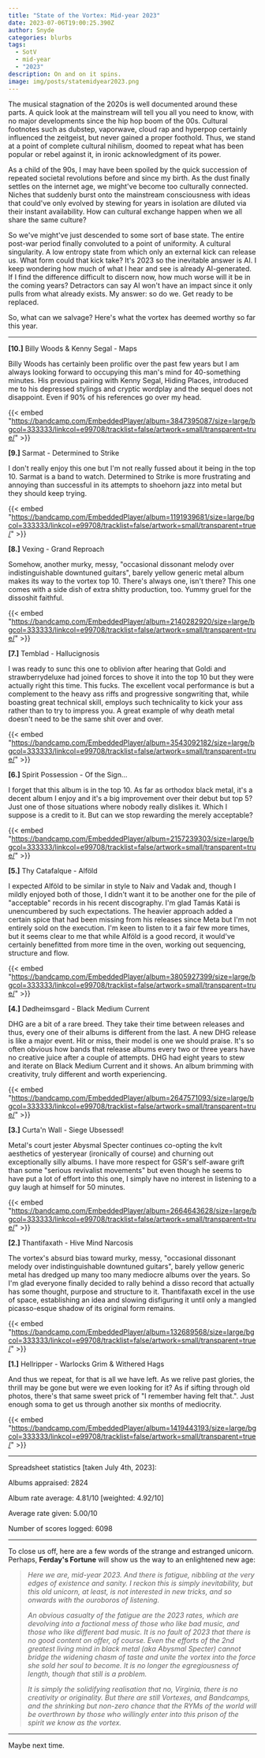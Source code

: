 ```yaml
---
title: "State of the Vortex: Mid-year 2023"
date: 2023-07-06T19:00:25.390Z
author: Snyde
categories: blurbs
tags:
  - SotV
  - mid-year
  - "2023"
description: On and on it spins.
image: img/posts/statemidyear2023.png
---
```

The musical stagnation of the 2020s is well documented around these parts. A quick look at the mainstream will tell you all you need to know, with no major developments since the hip hop boom of the 00s. Cultural footnotes such as dubstep, vaporwave, cloud rap and hyperpop certainly influenced the zeitgeist, but never gained a proper foothold. Thus, we stand at a point of complete cultural nihilism, doomed to repeat what has been popular or rebel against it, in ironic acknowledgment of its power.

As a child of the 90s, I may have been spoiled by the quick succession of repeated societal revolutions before and since my birth. As the dust finally settles on the internet age, we might've become too culturally connected. Niches that suddenly burst onto the mainstream consciousness with ideas that could've only evolved by stewing for years in isolation are diluted via their instant availability. How can cultural exchange happen when we all share the same culture?

So we've might've just descended to some sort of base state. The entire post-war period finally convoluted to a point of uniformity. A cultural singularity. A low entropy state from which only an external kick can release us. What form could that kick take? It's 2023 so the inevitable answer is AI. I keep wondering how much of what I hear and see is already AI-generated. If I find the difference difficult to discern now, how much worse will it be in the coming years? Detractors can say AI won't have an impact since it only pulls from what already exists. My answer: so do we. Get ready to be replaced.

So, what can we salvage? Here's what the vortex has deemed worthy so far this year.

- - -

**\[10.]** Billy Woods & Kenny Segal - Maps

Billy Woods has certainly been prolific over the past few years but I am always looking forward to occupying this man's mind for 40-something minutes. His previous pairing with Kenny Segal, Hiding Places, introduced me to his depressed stylings and cryptic wordplay and the sequel does not disappoint. Even if 90% of his references go over my head.

{{< embed "https://bandcamp.com/EmbeddedPlayer/album=3847395087/size=large/bgcol=333333/linkcol=e99708/tracklist=false/artwork=small/transparent=true/" >}}

**\[9.]** Sarmat - Determined to Strike

I don't really enjoy this one but I'm not really fussed about it being in the top 10. Sarmat is a band to watch. Determined to Strike is more frustrating and annoying than successful in its attempts to shoehorn jazz into metal but they should keep trying.

{{< embed "https://bandcamp.com/EmbeddedPlayer/album=1191939681/size=large/bgcol=333333/linkcol=e99708/tracklist=false/artwork=small/transparent=true/" >}}

**\[8.]** Vexing - Grand Reproach

Somehow, another murky, messy, "occasional dissonant melody over indistinguishable downtuned guitars", barely yellow generic metal album makes its way to the vortex top 10. There's always one, isn't there? This one comes with a side dish of extra shitty production, too. Yummy gruel for the dissoshit faithful.

{{< embed "https://bandcamp.com/EmbeddedPlayer/album=2140282920/size=large/bgcol=333333/linkcol=e99708/tracklist=false/artwork=small/transparent=true/" >}}

**\[7.]** Temblad - Hallucignosis

I was ready to sunc this one to oblivion after hearing that Goldi and strawberrydeluxe had joined forces to shove it into the top 10 but they were actually right this time. This fucks. The excellent vocal performance is but a complement to the heavy ass riffs and progressive songwriting that, while boasting great technical skill, employs such technicality to kick your ass rather than to try to impress you. A great example of why death metal doesn't need to be the same shit over and over.

{{< embed "https://bandcamp.com/EmbeddedPlayer/album=3543092182/size=large/bgcol=333333/linkcol=e99708/tracklist=false/artwork=small/transparent=true/" >}}

**\[6.]** Spirit Possession - Of the Sign...

I forget that this album is in the top 10. As far as orthodox black metal, it's a decent album I enjoy and it's a big improvement over their debut but top 5? Just one of those situations where nobody really dislikes it. Which I suppose is a credit to it. But can we stop rewarding the merely acceptable?

{{< embed "https://bandcamp.com/EmbeddedPlayer/album=2157239303/size=large/bgcol=333333/linkcol=e99708/tracklist=false/artwork=small/transparent=true/" >}}

**\[5.]** Thy Catafalque - Alföld

I expected Alföld to be similar in style to Naiv and Vadak and, though I mildly enjoyed both of those, I didn't want it to be another one for the pile of "acceptable" records in his recent discography. I'm glad Tamás Katái is unencumbered by such expectations. The heavier approach added a certain spice that had been missing from his releases since Meta but I'm not entirely sold on the execution. I'm keen to listen to it a fair few more times, but it seems clear to me that while Alföld is a good record, it would've certainly benefitted from more time in the oven, working out sequencing, structure and flow.

{{< embed "https://bandcamp.com/EmbeddedPlayer/album=3805927399/size=large/bgcol=333333/linkcol=e99708/tracklist=false/artwork=small/transparent=true/" >}}

**\[4.]** Dødheimsgard - Black Medium Current

DHG are a bit of a rare breed. They take their time between releases and thus, every one of their albums is different from the last. A new DHG release is like a major event. Hit or miss, their model is one we should praise. It's so often obvious how bands that release albums every two or three years have no creative juice after a couple of attempts. DHG had eight years to stew and iterate on Black Medium Current and it shows. An album brimming with creativity, truly different and worth experiencing.

{{< embed "https://bandcamp.com/EmbeddedPlayer/album=2647571093/size=large/bgcol=333333/linkcol=e99708/tracklist=false/artwork=small/transparent=true/" >}}

**\[3.]** Curta'n Wall - Siege Ubsessed!

Metal's court jester Abysmal Specter continues co-opting the kvlt aesthetics of yesteryear (ironically of course) and churning out exceptionally silly albums. I have more respect for GSR's self-aware grift than some "serious revivalist movements" but even though he seems to have put a lot of effort into this one, I simply have no interest in listening to a guy laugh at himself for 50 minutes.

{{< embed "https://bandcamp.com/EmbeddedPlayer/album=2664643628/size=large/bgcol=333333/linkcol=e99708/tracklist=false/artwork=small/transparent=true/" >}}

**\[2.]** Thantifaxath - Hive Mind Narcosis

The vortex's absurd bias toward murky, messy, "occasional dissonant melody over indistinguishable downtuned guitars", barely yellow generic metal has dredged up many too many mediocre albums over the years. So I'm glad everyone finally decided to rally behind a disso record that actually has some thought, purpose and structure to it. Thantifaxath excel in the use of space, establishing an idea and slowing disfiguring it until only a mangled picasso-esque shadow of its original form remains.

{{< embed "https://bandcamp.com/EmbeddedPlayer/album=132689568/size=large/bgcol=333333/linkcol=e99708/tracklist=false/artwork=small/transparent=true/" >}}

**\[1.]** Hellripper - Warlocks Grim & Withered Hags

And thus we repeat, for that is all we have left. As we relive past glories, the thrill may be gone but were we even looking for it? As if sifting through old photos, there's that same sweet prick of "I remember having felt that.". Just enough soma to get us through another six months of mediocrity.

{{< embed "https://bandcamp.com/EmbeddedPlayer/album=1419443193/size=large/bgcol=333333/linkcol=e99708/tracklist=false/artwork=small/transparent=true/" >}}

- - -

Spreadsheet statistics \[taken July 4th, 2023]:

Albums appraised: 2824

Album rate average: 4.81/10 \[weighted: 4.92/10]

Average rate given: 5.00/10

Number of scores logged: 6098

- - -

To close us off, here are a few words of the strange and estranged unicorn. Perhaps, **Ferday's Fortune** will show us the way to an enlightened new age:

> *Here we are, mid-year 2023. And there is fatigue, nibbling at the very edges of existence and sanity. I reckon this is simply inevitability, but this old unicorn, at least, is not interested in new tricks, and so onwards with the ouroboros of listening.* 
>
> *An obvious casualty of the fatigue are the 2023 rates, which are devolving into a factional mess of those who like bad music, and those who like different bad music. It is no fault of 2023 that there is no good content on offer, of course. Even the efforts of the 2nd greatest living mind in black metal (aka Abysmal Specter) cannot bridge the widening chasm of taste and unite the vortex into the force she sold her soul to become. It is no longer the egregiousness of length, though that still is a problem.*
>
> *It is simply the solidifying realisation that no, Virginia, there is no creativity or originality. But there are still Vortexes, and Bandcamps, and the shrinking but non-zero chance that the RYMs of the world will be overthrown by those who willingly enter into this prison of the spirit we know as the vortex.*

- - -

Maybe next time.